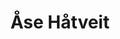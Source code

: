 ---
# Display name
title: Åse Håtveit

# Full name (for SEO)
first_name: Åse
last_name: Håtveit

# Status emoji
status:
  icon: ☕️

# Is this the primary user of the site?
superuser: false

# Role/position/tagline
role: Challenge Director

# Organizations/Affiliations to show in About widget
organizations:
  - name: AMS Institute & MIT Senseable City Lab
    url: https://www.ams-institute.org/

# Short bio (displayed in user profile at end of posts)
bio: Challenge Director 

# Social Networking
# Need to use another icon? Simply download the SVG icon to your `assets/media/icons/` folder.
profiles:
  - icon: at-symbol
    url: 'mailto:your-email@example.com'
    label: E-mail Me
  # - icon: brands/x
  #   url: https://twitter.com/GetResearchDev
  # - icon: brands/instagram
  #   url: https://www.instagram.com/
  # - icon: brands/linkedin
  #   url: https://www.ams-institute.org/about-ams/team/research-fellows/ase-hatveit/
  # Link to a PDF of your resume/CV - upload it to `static/uploads/resume.pdf`
  # - icon: academicons/cv
  #   url: uploads/resume.pdf
  #   label: Download my resume
  # - icon: rss
  #   url: ./post/index.xml
  #   label: Subscribe to my blog via RSS feed

# Highlight the author in author lists? (true/false)
highlight_name: true

user_groups: 
  - Challenge Directors

# Author's website URL
website: ""
---